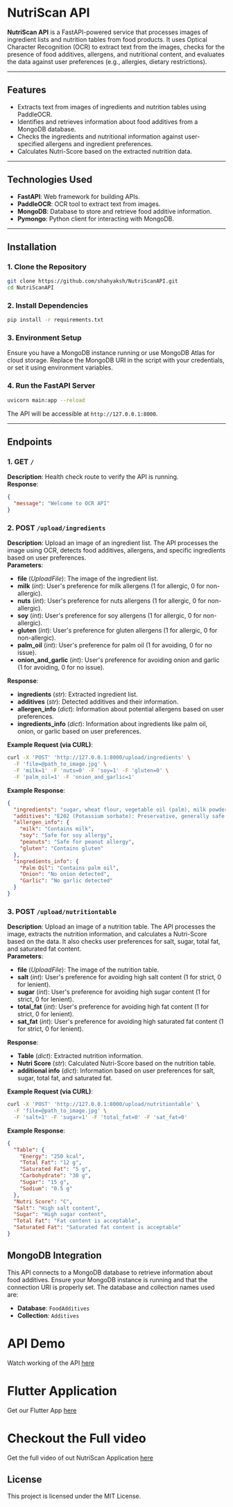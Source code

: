 # NutriScan API

**NutriScan API** is a FastAPI-powered service that processes images of ingredient lists and nutrition tables from food products. It uses Optical Character Recognition (OCR) to extract text from the images, checks for the presence of food additives, allergens, and nutritional content, and evaluates the data against user preferences (e.g., allergies, dietary restrictions).

---

## Features
- Extracts text from images of ingredients and nutrition tables using PaddleOCR.
- Identifies and retrieves information about food additives from a MongoDB database.
- Checks the ingredients and nutritional information against user-specified allergens and ingredient preferences.
- Calculates Nutri-Score based on the extracted nutrition data.
  
---

## Technologies Used
- **FastAPI**: Web framework for building APIs.
- **PaddleOCR**: OCR tool to extract text from images.
- **MongoDB**: Database to store and retrieve food additive information.
- **Pymongo**: Python client for interacting with MongoDB.

---

## Installation

### 1. Clone the Repository
```bash
git clone https://github.com/shahyaksh/NutriScanAPI.git
cd NutriScanAPI
```

### 2. Install Dependencies
```bash
pip install -r requirements.txt
```

### 3. Environment Setup
Ensure you have a MongoDB instance running or use MongoDB Atlas for cloud storage. Replace the MongoDB URI in the script with your credentials, or set it using environment variables.

### 4. Run the FastAPI Server
```bash
uvicorn main:app --reload
```

The API will be accessible at `http://127.0.0.1:8000`.

---

## Endpoints

### 1. **GET `/`**  
**Description**: Health check route to verify the API is running.  
**Response**:
```json
{
  "message": "Welcome to OCR API"
}
```

### 2. **POST `/upload/ingredients`**
**Description**: Upload an image of an ingredient list. The API processes the image using OCR, detects food additives, allergens, and specific ingredients based on user preferences.  
**Parameters**:
- **file** (*UploadFile*): The image of the ingredient list.
- **milk** (*int*): User's preference for milk allergens (1 for allergic, 0 for non-allergic).
- **nuts** (*int*): User's preference for nuts allergens (1 for allergic, 0 for non-allergic).
- **soy** (*int*): User's preference for soy allergens (1 for allergic, 0 for non-allergic).
- **gluten** (*int*): User's preference for gluten allergens (1 for allergic, 0 for non-allergic).
- **palm_oil** (*int*): User's preference for palm oil (1 for avoiding, 0 for no issue).
- **onion_and_garlic** (*int*): User's preference for avoiding onion and garlic (1 for avoiding, 0 for no issue).

**Response**:
- **ingredients** (*str*): Extracted ingredient list.
- **additives** (*str*): Detected additives and their information.
- **allergen_info** (*dict*): Information about potential allergens based on user preferences.
- **ingredients_info** (*dict*): Information about ingredients like palm oil, onion, or garlic based on user preferences.

**Example Request (via CURL)**:
```bash
curl -X 'POST' 'http://127.0.0.1:8000/upload/ingredients' \
  -F 'file=@path_to_image.jpg' \
  -F 'milk=1' -F 'nuts=0' -F 'soy=1' -F 'gluten=0' \
  -F 'palm_oil=1' -F 'onion_and_garlic=1'
```

**Example Response**:
```json
{
  "ingredients": "sugar, wheat flour, vegetable oil (palm), milk powder...",
  "additives": "E202 (Potassium sorbate): Preservative, generally safe...",
  "allergen_info": {
    "milk": "Contains milk",
    "soy": "Safe for soy allergy",
    "peanuts": "Safe for peanut allergy",
    "gluten": "Contains gluten"
  },
  "ingredients_info": {
    "Palm Oil": "Contains palm oil",
    "Onion": "No onion detected",
    "Garlic": "No garlic detected"
  }
}
```

### 3. **POST `/upload/nutritiontable`**
**Description**: Upload an image of a nutrition table. The API processes the image, extracts the nutrition information, and calculates a Nutri-Score based on the data. It also checks user preferences for salt, sugar, total fat, and saturated fat content.  
**Parameters**:
- **file** (*UploadFile*): The image of the nutrition table.
- **salt** (*int*): User's preference for avoiding high salt content (1 for strict, 0 for lenient).
- **sugar** (*int*): User's preference for avoiding high sugar content (1 for strict, 0 for lenient).
- **total_fat** (*int*): User's preference for avoiding high fat content (1 for strict, 0 for lenient).
- **sat_fat** (*int*): User's preference for avoiding high saturated fat content (1 for strict, 0 for lenient).

**Response**:
- **Table** (*dict*): Extracted nutrition information.
- **Nutri Score** (*str*): Calculated Nutri-Score based on the nutrition table.
- **additional info** (*dict*): Information based on user preferences for salt, sugar, total fat, and saturated fat.

**Example Request (via CURL)**:
```bash
curl -X 'POST' 'http://127.0.0.1:8000/upload/nutritiontable' \
  -F 'file=@path_to_image.jpg' \
  -F 'salt=1' -F 'sugar=1' -F 'total_fat=0' -F 'sat_fat=0'
```

**Example Response**:
```json
{
  "Table": {
    "Energy": "250 kcal",
    "Total Fat": "12 g",
    "Saturated Fat": "5 g",
    "Carbohydrate": "30 g",
    "Sugar": "15 g",
    "Sodium": "0.5 g"
  },
  "Nutri Score": "C",
  "Salt": "High salt content",
  "Sugar": "High sugar content",
  "Total Fat": "Fat content is acceptable",
  "Saturated Fat": "Saturated fat content is acceptable"
}
```



## MongoDB Integration
This API connects to a MongoDB database to retrieve information about food additives. Ensure your MongoDB instance is running and that the connection URI is properly set. The database and collection names used are:
- **Database**: `FoodAdditives`
- **Collection**: `Additives`

# API Demo
Watch working of the API [here](https://drive.google.com/file/d/1x40lju3RnY4X-gbP00R4zvgIircnKc5G/view?usp=drive_link)

# Flutter Application
Get our Flutter App [here](https://github.com/bhakti1509/nutricsan)

# Checkout the Full video
Get the full video of out NutriScan Application [here](https://drive.google.com/file/d/1XL3nSaGOhTcGiCDLzhRyKHcaNAXea17H/view?usp=drive_link)

## License
This project is licensed under the MIT License.
